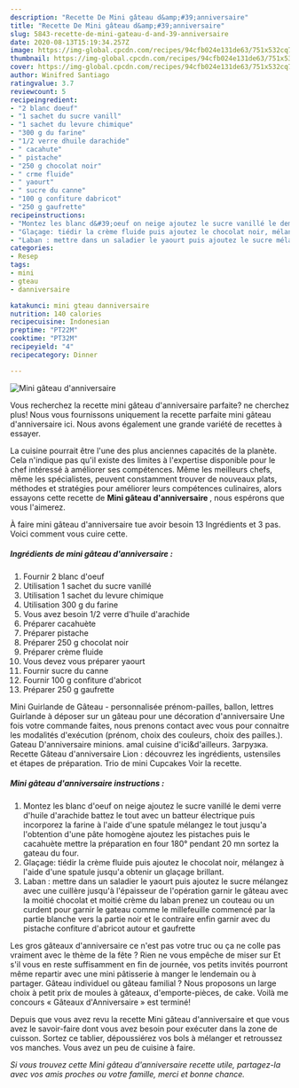 ```yaml
---
description: "Recette De Mini gâteau d&amp;#39;anniversaire"
title: "Recette De Mini gâteau d&amp;#39;anniversaire"
slug: 5843-recette-de-mini-gateau-d-and-39-anniversaire
date: 2020-08-13T15:19:34.257Z
image: https://img-global.cpcdn.com/recipes/94cfb024e131de63/751x532cq70/mini-gateau-danniversaire-photo-principale-de-la-recette.jpg
thumbnail: https://img-global.cpcdn.com/recipes/94cfb024e131de63/751x532cq70/mini-gateau-danniversaire-photo-principale-de-la-recette.jpg
cover: https://img-global.cpcdn.com/recipes/94cfb024e131de63/751x532cq70/mini-gateau-danniversaire-photo-principale-de-la-recette.jpg
author: Winifred Santiago
ratingvalue: 3.7
reviewcount: 5
recipeingredient:
- "2 blanc doeuf"
- "1 sachet du sucre vanill"
- "1 sachet du levure chimique"
- "300 g du farine"
- "1/2 verre dhuile darachide"
- " cacahute"
- " pistache"
- "250 g chocolat noir"
- " crme fluide"
- " yaourt"
- " sucre du canne"
- "100 g confiture dabricot"
- "250 g gaufrette"
recipeinstructions:
- "Montez les blanc d&#39;oeuf on neige ajoutez le sucre vanillé le demi verre d&#39;huile d&#39;arachide battez le tout avec un batteur électrique puis incorporez la farine à l&#39;aide d&#39;une spatule mélangez le tout jusqu&#39;a l&#39;obtention d&#39;une pâte homogène ajoutez les pistaches puis le cacahuète mettre la préparation en four 180° pendant 20 mn sortez la gateau du four."
- "Glaçage: tiédir la crème fluide puis ajoutez le chocolat noir, mélangez à l&#39;aide d&#39;une spatule jusqu&#39;a obtenir un glaçage brillant."
- "Laban : mettre dans un saladier le yaourt puis ajoutez le sucre mélangez avec une cuillère jusqu&#39;à l&#39;épaisseur de l&#39;opération garnir le gâteau avec la moitié chocolat et moitié crème du laban prenez un couteau ou un curdent pour garnir le gateau comme le millefeuille commencé par la partie blanche vers la partie noir et le contraire enfin garnir avec du pistache confiture d&#39;abricot autour et gaufrette"
categories:
- Resep
tags:
- mini
- gteau
- danniversaire

katakunci: mini gteau danniversaire 
nutrition: 140 calories
recipecuisine: Indonesian
preptime: "PT22M"
cooktime: "PT32M"
recipeyield: "4"
recipecategory: Dinner

---
```



![Mini gâteau d&#39;anniversaire](https://img-global.cpcdn.com/recipes/94cfb024e131de63/751x532cq70/mini-gateau-danniversaire-photo-principale-de-la-recette.jpg)

Vous recherchez la recette mini gâteau d&#39;anniversaire parfaite? ne cherchez plus! Nous vous fournissons uniquement la recette parfaite mini gâteau d&#39;anniversaire ici. Nous avons également une grande variété de recettes à essayer.

La cuisine pourrait être l'une des plus anciennes capacités de la planète. Cela n'indique pas qu'il existe des limites à l'expertise disponible pour le chef intéressé à améliorer ses compétences. Même les meilleurs chefs, même les spécialistes, peuvent constamment trouver de nouveaux plats, méthodes et stratégies pour améliorer leurs compétences culinaires, alors essayons cette recette de <strong> Mini gâteau d&#39;anniversaire </strong>, nous espérons que vous l'aimerez.

<!--inarticleads1-->

À faire mini gâteau d&#39;anniversaire tue avoir besoin 13 Ingrédients et 3 pas. Voici comment vous cuire cette.

##### Ingrédients de mini gâteau d&#39;anniversaire :

1. Fournir 2 blanc d&#39;oeuf
1. Utilisation 1 sachet du sucre vanillé
1. Utilisation 1 sachet du levure chimique
1. Utilisation 300 g du farine
1. Vous avez besoin 1/2 verre d&#39;huile d&#39;arachide
1. Préparer  cacahuète
1. Préparer  pistache
1. Préparer 250 g chocolat noir
1. Préparer  crème fluide
1. Vous devez vous préparer  yaourt
1. Fournir  sucre du canne
1. Fournir 100 g confiture d&#39;abricot
1. Préparer 250 g gaufrette


Mini Guirlande de Gâteau - personnalisée prénom-pailles, ballon, lettres Guirlande à déposer sur un gâteau pour une décoration d&#39;anniversaire Une fois votre commande faites, nous prenons contact avec vous pour connaitre les modalités d&#39;exécution (prénom, choix des couleurs, choix des pailles.). Gateau D&#39;anniversaire minions. amal cuisine d&#39;ici&amp;d&#39;ailleurs. Загрузка. Recette Gâteau d&#39;anniversaire Lion : découvrez les ingrédients, ustensiles et étapes de préparation. Trio de mini Cupcakes Voir la recette. 

<!--inarticleads2-->

##### Mini gâteau d&#39;anniversaire instructions :

1. Montez les blanc d&#39;oeuf on neige ajoutez le sucre vanillé le demi verre d&#39;huile d&#39;arachide battez le tout avec un batteur électrique puis incorporez la farine à l&#39;aide d&#39;une spatule mélangez le tout jusqu&#39;a l&#39;obtention d&#39;une pâte homogène ajoutez les pistaches puis le cacahuète mettre la préparation en four 180° pendant 20 mn sortez la gateau du four.
1. Glaçage: tiédir la crème fluide puis ajoutez le chocolat noir, mélangez à l&#39;aide d&#39;une spatule jusqu&#39;a obtenir un glaçage brillant.
1. Laban : mettre dans un saladier le yaourt puis ajoutez le sucre mélangez avec une cuillère jusqu&#39;à l&#39;épaisseur de l&#39;opération garnir le gâteau avec la moitié chocolat et moitié crème du laban prenez un couteau ou un curdent pour garnir le gateau comme le millefeuille commencé par la partie blanche vers la partie noir et le contraire enfin garnir avec du pistache confiture d&#39;abricot autour et gaufrette


Les gros gâteaux d&#39;anniversaire ce n&#39;est pas votre truc ou ça ne colle pas vraiment avec le thème de la fête ? Rien ne vous empêche de miser sur Et s&#39;il vous en reste suffisamment en fin de journée, vos petits invités pourront même repartir avec une mini pâtisserie à manger le lendemain ou à partager. Gâteau individuel ou gâteau familial ? Nous proposons un large choix à petit prix de moules à gâteaux, d&#39;emporte-pièces, de cake. Voilà me concours « Gâteaux d&#39;Anniversaire » est terminé! 

<!--inarticleads1-->

<p>
Depuis que vous avez revu la recette Mini gâteau d&#39;anniversaire et que vous avez le savoir-faire dont vous avez besoin pour exécuter dans la zone de cuisson. Sortez ce tablier, dépoussiérez vos bols à mélanger et retroussez vos manches. Vous avez un peu de cuisine à faire.
</p>

<p>
<i>Si vous trouvez cette Mini gâteau d&#39;anniversaire recette utile, partagez-la avec vos amis proches ou votre famille, merci et bonne chance.</i>
</p>
